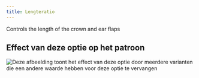 ```yaml
---
title: Lengteratio
---
```


Controls the length of the crown and ear flaps

## Effect van deze optie op het patroon

![Deze afbeelding toont het effect van deze optie door meerdere varianten die een andere waarde hebben voor deze optie te vervangen](holmes_lengthratio_sample.svg "Effect van deze optie op het patroon")
